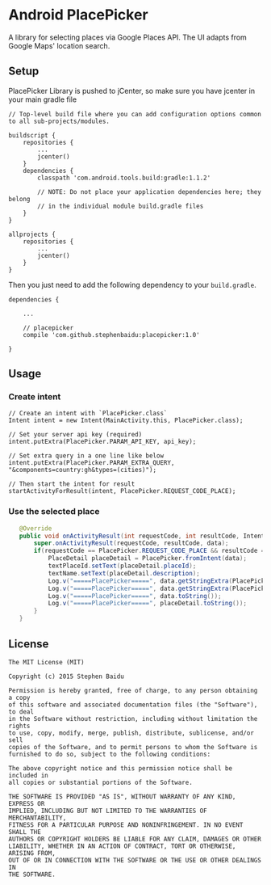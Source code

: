 # Android PlacePicker
A library for selecting places via Google Places API. The UI adapts from Google Maps' location search.

## Setup

PlacePicker Library is pushed to jCenter, so make sure you have jcenter in your main gradle file
    
    // Top-level build file where you can add configuration options common to all sub-projects/modules.
    
    buildscript {
        repositories {
            ...
            jcenter()
        }
        dependencies {
            classpath 'com.android.tools.build:gradle:1.1.2'
    
            // NOTE: Do not place your application dependencies here; they belong
            // in the individual module build.gradle files
        }
    }
    
    allprojects {
        repositories {
            ...
            jcenter()
        }
    }


Then you just need to add the following dependency to your `build.gradle`.

    dependencies {
        
        ...
        
        // placepicker
        compile 'com.github.stephenbaidu:placepicker:1.0'
    
    }

## Usage
### Create intent
    // Create an intent with `PlacePicker.class`
    Intent intent = new Intent(MainActivity.this, PlacePicker.class);
    
    // Set your server api key (required)
    intent.putExtra(PlacePicker.PARAM_API_KEY, api_key);
    
    // Set extra query in a one line like below
    intent.putExtra(PlacePicker.PARAM_EXTRA_QUERY, "&components=country:gh&types=(cities)");
    
    // Then start the intent for result
    startActivityForResult(intent, PlacePicker.REQUEST_CODE_PLACE);
    
 
### Use the selected place
 ```java
    @Override
    public void onActivityResult(int requestCode, int resultCode, Intent data) {
        super.onActivityResult(requestCode, resultCode, data);
        if(requestCode == PlacePicker.REQUEST_CODE_PLACE && resultCode == RESULT_OK) {
            PlaceDetail placeDetail = PlacePicker.fromIntent(data);
            textPlaceId.setText(placeDetail.placeId);
            textName.setText(placeDetail.description);
            Log.v("=====PlacePicker=====", data.getStringExtra(PlacePicker.PARAM_PLACE_ID));
            Log.v("=====PlacePicker=====", data.getStringExtra(PlacePicker.PARAM_PLACE_DESCRIPTION));
            Log.v("=====PlacePicker=====", data.toString());
            Log.v("=====PlacePicker=====", placeDetail.toString());
        }
    }
```

License
-------

    The MIT License (MIT)

    Copyright (c) 2015 Stephen Baidu

    Permission is hereby granted, free of charge, to any person obtaining a copy
    of this software and associated documentation files (the "Software"), to deal
    in the Software without restriction, including without limitation the rights
    to use, copy, modify, merge, publish, distribute, sublicense, and/or sell
    copies of the Software, and to permit persons to whom the Software is
    furnished to do so, subject to the following conditions:

    The above copyright notice and this permission notice shall be included in
    all copies or substantial portions of the Software.

    THE SOFTWARE IS PROVIDED "AS IS", WITHOUT WARRANTY OF ANY KIND, EXPRESS OR
    IMPLIED, INCLUDING BUT NOT LIMITED TO THE WARRANTIES OF MERCHANTABILITY,
    FITNESS FOR A PARTICULAR PURPOSE AND NONINFRINGEMENT. IN NO EVENT SHALL THE
    AUTHORS OR COPYRIGHT HOLDERS BE LIABLE FOR ANY CLAIM, DAMAGES OR OTHER
    LIABILITY, WHETHER IN AN ACTION OF CONTRACT, TORT OR OTHERWISE, ARISING FROM,
    OUT OF OR IN CONNECTION WITH THE SOFTWARE OR THE USE OR OTHER DEALINGS IN
    THE SOFTWARE.
